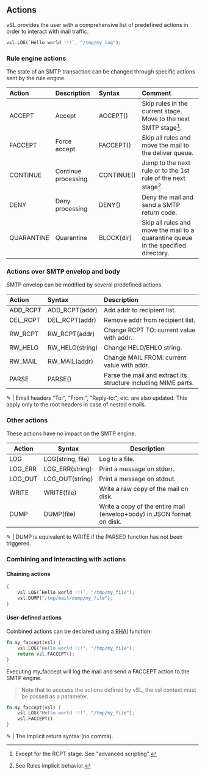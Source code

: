 ## Actions

vSL provides the user with a comprehensive list of predefined actions in order to interact with mail traffic.

```rust
vsl.LOG(`Hello world !!!`, "/tmp/my_log");
```

### Rule engine actions

The state of an SMTP transaction can be changed through specific actions sent by the rule engine.

| Action | Description | Syntax | Comment
| :--- | :--- | :--- | :---
| ACCEPT | Accept | ACCEPT() | Skip rules in the current stage. Move to the next SMTP stage[^rcpt].
| FACCEPT | Force accept | FACCEPT() | Skip all rules and move the mail to the deliver queue.
| CONTINUE | Continue processing | CONTINUE() | Jump to the next rule or to the 1st rule of the next stage[^implicit].
| DENY | Deny processing | DENY() | Deny the mail and send a SMTP return code.
| QUARANTINE | Quarantine | BLOCK(dir) | Skip all rules and move the mail to a quarantine queue in the specified directory.

[^rcpt]: Except for the RCPT stage. See "advanced scripting".

[^implicit]: See Rules implicit behavior.

### Actions over SMTP envelop and body

SMTP envelop can be modified by several predefined actions.

| Action | Syntax | Description
| :--- | :--- | :---
| ADD_RCPT | ADD_RCPT(addr) | Add addr to recipient list.
| DEL_RCPT | DEL_RCPT(addr) | Remove addr from recipient list.
| RW_RCPT | RW_RCPT(addr) | Change RCPT TO: current value with addr.
| RW_HELO | RW_HELO(string) | Change HELO/EHLO string.
| RW_MAIL | RW_MAIL(addr) | Change MAIL FROM: current value with addr.
| PARSE | PARSE() | Parse the mail and extract its structure including MIME parts.

&#9998; | Email headers "To:", "From:", "Reply-to:", etc. are also updated.
This apply only to the root headers in case of nested emails.

### Other actions

These actions have no impact on the SMTP engine.

| Action | Syntax | Description |
| ---- | ---- | ---- |
| LOG | LOG(string, file) | Log to a file.
| LOG_ERR | LOG_ERR(string) | Print a message on stderr.
| LOG_OUT | LOG_OUT(string) | Print a message on stdout. 
| WRITE | WRITE(file) | Write a raw copy of the mail on disk.
| DUMP | DUMP(file) | Write a copy of the entire mail (envelop+body) in JSON format on disk.

&#9998; | DUMP is equivalent to WRITE if the PARSE() function has not been triggered.

### Combining and interacting with actions

#### Chaining actions

```rust
{
    vsl.LOG(`Hello world !!!`, "/tmp/my_file");
    vsl.DUMP("/tmp/mail/dump/my_file");
}
```

#### User-defined actions

Combined actions can be declared using a [RHAI](https://rhai.rs/) function. 

```rust
fn my_faccept(vsl) {                              
    vsl.LOG("Hello world !!!", "/tmp/my_file");
    return vsl.FACCEPT();
}
```

Executing my_faccept will log the mail and send a FACCEPT action to the SMTP engine.
> Note that to acccess the actions defined by vSL, the vsl context must be passed as a parameter.

```rust
fn my_faccept(vsl) {
    vsl.LOG("Hello world !!!", "/tmp/my_file");
    vsl.FACCEPT()
}
```

&#9998; | The implicit return syntax (no comma).
